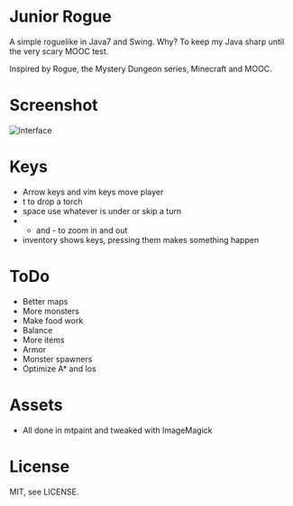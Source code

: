 Junior Rogue
============

A simple roguelike in Java7 and Swing. Why? To keep my Java sharp until the very scary MOOC test.

Inspired by Rogue, the Mystery Dungeon series, Minecraft and MOOC.

Screenshot
==========

![Interface](https://juhaniimberg.github.io/jrrogue/s2.png)

Keys
====

- Arrow keys and vim keys move player
- t to drop a torch
- space use whatever is under or skip a turn
- + and - to zoom in and out
- inventory shows keys, pressing them makes something happen

ToDo
====

- Better maps
- More monsters
- Make food work
- Balance
- More items
- Armor
- Monster spawners
- Optimize A* and los

Assets
======

- All done in mtpaint and tweaked with ImageMagick

License
=======

MIT, see LICENSE.
